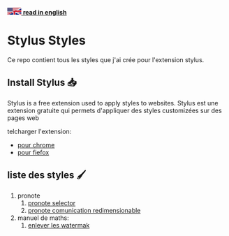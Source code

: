 [![en](./images/en_32.png) **read in english**](./README.md)

# Stylus Styles

Ce repo contient tous les styles que j'ai crée pour l'extension stylus.

## Install Stylus 📥

Stylus is a free extension used to apply styles to websites.
Stylus est une extension gratuite qui permets d'appliquer des styles customizées sur des pages web

telcharger l'extension:

- [pour chrome](https://chrome.google.com/webstore/detail/stylus/clngdbkpkpeebahjckkjfobafhncgmne?hl=fr)
- [pour fiefox](https://addons.mozilla.org/fr/firefox/addon/styl-us/)

## liste des styles 🖌️

1. pronote
   1. [pronote selector](./styles/pronote/selector)
   2. [pronote comunication redimensionable](./styles/pronote/resizer)
2. manuel de maths:
   1. [enlever les watermak](./styles/maths_manual_watermark)
